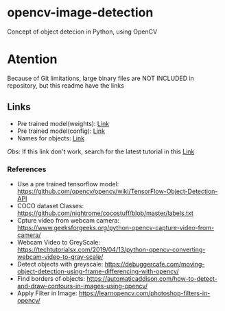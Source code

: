 # opencv-image-detection
Concept of object detecion in Python, using OpenCV

# Atention
Because of Git limitations, large binary files are NOT INCLUDED in repository, 
but this readme have the links

## Links

- Pre trained model(weights): [Link](download.tensorflow.org/models/object_detection/ssd_mobilenet_v3_large_coco_2020_01_14.tar.gz)
- Pre trained model(config): [Link](https://gist.github.com/dkurt/54a8e8b51beb3bd3f770b79e56927bd7)
- Names for objects: [Link](https://github.com/YunYang1994/tensorflow-yolov3/blob/master/data/classes/coco.names)

*Obs:* If this link don't work, search for the latest tutorial in this [Link](https://github.com/opencv/opencv/wiki/TensorFlow-Object-Detection-API)

### References

- Use a pre trained tensorflow model: https://github.com/opencv/opencv/wiki/TensorFlow-Object-Detection-API
- COCO dataset Classes: https://github.com/nightrome/cocostuff/blob/master/labels.txt
- Cpture video from webcam camera: https://www.geeksforgeeks.org/python-opencv-capture-video-from-camera/
- Webcam Video to GreyScale: https://techtutorialsx.com/2019/04/13/python-opencv-converting-webcam-video-to-gray-scale/
- Detect objects with greyscale: https://debuggercafe.com/moving-object-detection-using-frame-differencing-with-opencv/
- Find borders of objects: https://automaticaddison.com/how-to-detect-and-draw-contours-in-images-using-opencv/
- Apply Filter in Image: https://learnopencv.com/photoshop-filters-in-opencv/